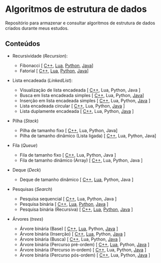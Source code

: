# Algoritmos de estrutura de dados

Repositório para armazenar e consultar algoritmos de estrutura de dados criados durante meus estudos.

## Conteúdos

<!--
Seção importante para o entendimento geral das estruturas de dados
- Tipos abstratos de dados (ADTs)
-->

- Recursividade (*Recursion*):
    - Fibonacci [ [C++](src/recursion/cpp/1_fibonacci.cpp), [Lua](src/recursion/lua/1_fibonacci.lua), [Python](src/recursion/python/1_fibonacci.py), [Java](src/recursion/java/algorithm)]
    - Fatorial [ [C++](src/recursion/cpp/2_factorial.cpp), [Lua](src/recursion/lua/2_factorial.lua), [Python](src/recursion/python/2_factorial.py), [Java](src/recursion/java/algorithm)]

- Lista encadeada (*LinkedList*):
  - Visualização de lista encadeada [ [C++](src/recursion/cpp/3_show_linkedlist.cpp), Lua, Python, Java ]
  - Busca em lista encadeada simples [ [C++](src/linkedlist/cpp/search.cpp), Lua, Python, [Java](src/linkedlist/java/Search.java)]
  - Inserção em lista encadeada simples [ [C++](src/linkedlist/cpp/insert.cpp), Lua, Python, [Java](src/linkedlist/java/Insert.java) ]
  - Lista encadeada circular [ [C++](src/linkedlist/cpp/circular.cpp), Lua, Python, [Java](src/linkedlist/java/Circle.java) ]
  - Lista duplamente encadeada [ [C++](src/linkedlist/cpp/doublechained.cpp), Lua, Python, [Java](src/linkedlist/java/DoubleLinkedList.java) ]

- Pilha (*Stack*)
    - Pilha de tamanho fixo [ [C++](src/stack/cpp/text.cpp), Lua, Python, Java]
    - Pilha de tamanho dinâmico (Lista ligada) [ [C++](src/stack/cpp/dynamictext.cpp), Lua, Python, Java]

- Fila (*Queue*)
  - Fila de tamanho fixo [ [C++](src/queue/cpp/textqueue.cpp), Lua, Python, Java ]
  - Fila de tamanho dinâmico (Array) [ [C++](src/queue/cpp/growth.cpp), Lua, Python, Java ]
  <!--Fila de tamanho dinâmico (LinkedList) -->

- Deque (*Deck*)
  - Deque de tamanho dinâmico [ [C++](src/deck/cpp/growing.cpp), [Lua](src/deck/lua/usedeck.lua), Python, Java ]

- Pesquisas (*Search*)
  - Pesquisa sequencial [ [C++](src/sequential-search/cpp/sequential.cpp), Lua, Python, Java ]
  - Pesquisa binária [ [C++](/src/binary-search/cpp/bsearch.cpp), [Lua](/src/binary-search/lua/bsearch.lua), [Python](src/binary-search/python/interative.py), [Java](src/binary-search/java/MainIterative.java) ]
  - Pesquisa binária (Recursiva) [ [C++](/src/binary-search/cpp/rbsearch.cpp), [Lua](/src/binary-search/lua/rbsearch.lua), [Python](src/binary-search/python/recursive.py), [Java](src/binary-search/java/MainRecursive.java) ]

- Árvores (*trees*)
  - Árvore binária (Base) [ [C++](src/binary-tree/cpp/initialgarden.cpp), [Lua](src/binary-tree/lua/forest.lua), Python, [Java](src/binary-tree/java/BinaryTree.java) ]
  - Árvore binária (Inserção) [ [C++](src/binary-tree/cpp/insert.cpp), [Lua](src/binary-tree/lua/useforest.lua), Python, [Java](src/binary-tree/java/Base.java) ]
  - Árvore binária (Busca) [ [C++](src/binary-tree/cpp/search.cpp), Lua, Python, [Java](src/binary-tree/java/Search.java) ]
  - Árvore binária (Percurso pré-ordem) [ [C++](src/binary-tree/cpp/depthfirst.cpp), [Lua](src/binary-tree/lua/useforest.lua), Python, [Java](src/binary-tree/java/VisualizeTree.java) ]
  - Árvore binária (Percurso in-ordem) [ [C++](src/binary-tree/cpp/polish.cpp), Lua, Python, [Java](src/binary-tree/java/VisualizeTree.java) ]
  - Árvore binária (Percurso pós-ordem) [ [C++](src/binary-tree/cpp/endis.cpp), Lua, Python, [Java](src/binary-tree/java/VisualizeTree.java) ]

  <!-- - Árvore binária (Busca) [ [C++](src/binary-tree/cpp/sequential.cpp), Lua, Python, Java ] -->

<!-- 
- Filas

- Deck
-->

<!-- 
- 1° - Recursividade [[C++](src/recursion/cpp), [Lua](src/recursion/lua), [Python](src/recursion/python), [Java](/src/recursion/java)] ;
- 2° - Lista encadeada;
- 3° - Pilha;
- 4° - Filas;
- 5° - Deck;
- 6° - Algoritmos de busca
  - Inserção;
  - Método de seleção;
- 7° - Mergesort;
- 8° - Algoritmos de 'força bruta';
  - Enumeração;
  - Permutação;
- 9° - Algoritmos de busca de palavras;
- 10° - Busca binária;
- 11° - Árvore binária;
- 12° - Teoria dos grafos.
-->
